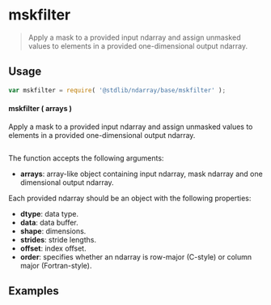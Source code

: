 <!--

@license Apache-2.0

Copyright (c) 2024 The Stdlib Authors.

Licensed under the Apache License, Version 2.0 (the "License");
you may not use this file except in compliance with the License.
You may obtain a copy of the License at

   http://www.apache.org/licenses/LICENSE-2.0

Unless required by applicable law or agreed to in writing, software
distributed under the License is distributed on an "AS IS" BASIS,
WITHOUT WARRANTIES OR CONDITIONS OF ANY KIND, either express or implied.
See the License for the specific language governing permissions and
limitations under the License.

-->

# mskfilter

> Apply a mask to a provided input ndarray and assign unmasked values to elements in a provided one-dimensional output ndarray.

<section class="intro">

</section>

<!-- /.intro -->

<section class="usage">

## Usage

```javascript
var mskfilter = require( '@stdlib/ndarray/base/mskfilter' );
```

#### mskfilter ( arrays )

Apply a mask to a provided input ndarray and assign unmasked values to elements in a provided one-dimensional output ndarray.

```javascript
```

The function accepts the following arguments:

-   **arrays**: array-like object containing input ndarray, mask ndarray and one dimensional output ndarray.

Each provided ndarray should be an object with the following properties:

-   **dtype**: data type.
-   **data**: data buffer.
-   **shape**: dimensions.
-   **strides**: stride lengths.
-   **offset**: index offset.
-   **order**: specifies whether an ndarray is row-major (C-style) or column major (Fortran-style).

</section>

<!-- /.usage -->

<section class="notes">

</section>

<!-- /.notes -->

<section class="examples">

## Examples

```javascript
```

</section>

<!-- /.examples -->